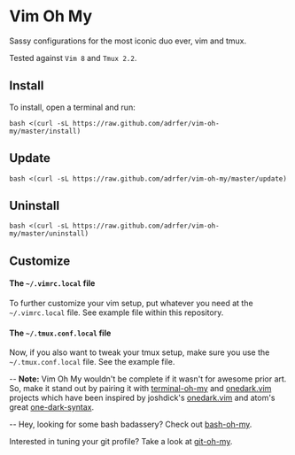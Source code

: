 # Vim Oh My

Sassy configurations for the most iconic duo ever, vim and tmux.

Tested against `Vim 8` and `Tmux 2.2`.

## Install

To install, open a terminal and run:

    bash <(curl -sL https://raw.github.com/adrfer/vim-oh-my/master/install)

## Update

    bash <(curl -sL https://raw.github.com/adrfer/vim-oh-my/master/update)

## Uninstall

    bash <(curl -sL https://raw.github.com/adrfer/vim-oh-my/master/uninstall)

## Customize

#### The `~/.vimrc.local` file

To further customize your vim setup, put whatever you need at the `~/.vimrc.local` file. See example file within this repository.

#### The `~/.tmux.conf.local` file

Now, if you also want to tweak your tmux setup, make sure you use the `~/.tmux.conf.local` file. See the example file.

--
**Note:** Vim Oh My wouldn't be complete if it wasn't for awesome prior art. So, make it stand out by pairing it with [terminal-oh-my](https://github.com/adrfer/terminal-oh-my) and [onedark.vim](https://github.com/adrfer/onedark.vim) projects which have been inspired by joshdick's [onedark.vim](https://github.com/joshdick/onedark.vim) and atom's great [one-dark-syntax](https://github.com/atom/one-dark-syntax).

--
Hey, looking for some bash badassery? Check out [bash-oh-my](https://github.com/adrfer/bash-oh-my).

Interested in tuning your git profile? Take a look at [git-oh-my](https://github.com/adrfer/git-oh-my).
